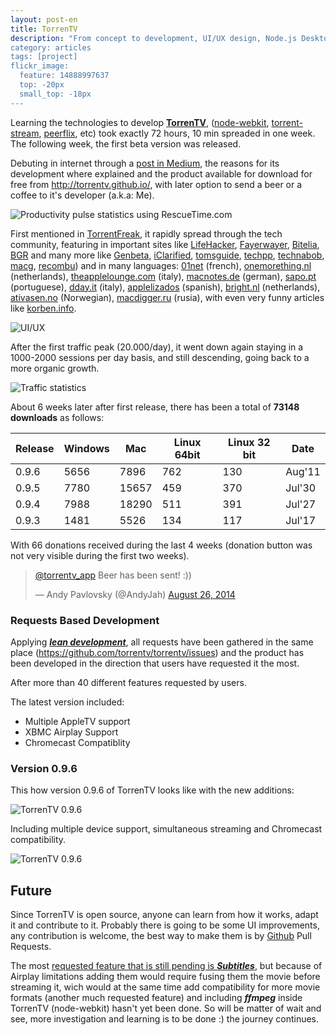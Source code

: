 ```yaml
---
layout: post-en
title: TorrenTV
description: "From concept to development, UI/UX design, Node.js Desktop App to stream an torrent/magnet to local streaming devices.”
category: articles
tags: [project]
flickr_image:
  feature: 14888997637 
  top: -20px
  small_top: -18px
---
```


Learning the technologies to develop **[TorrenTV](http://torrentv.github.io/)**, ([node-webkit](https://github.com/rogerwang/node-webkit), [torrent-stream](https://github.com/mafintosh/torrent-stream), [peerflix](https://www.npmjs.org/package/peerflix), etc) took exactly 72 hours, 10 min spreaded in one week. The following week, the first beta version was released.

Debuting in internet through a [post in Medium](https://medium.com/@torrentv_app/popcorn-time-for-your-tv-dccda0dffc53), the reasons for its development where explained and the product available for download for free from <http://torrentv.github.io/>, with later option to send a beer or a coffee to it's developer (a.k.a: Me).

![Productivity pulse statistics using RescueTime.com](https://pbs.twimg.com/media/BshbPyACAAA-sS-.png:large)

First mentioned in [TorrentFreak](http://torrentfreak.com/torrentv-instantly-streams-movie-torrents-to-apple-tv-140727/), it rapidly spread through the tech community, featuring in important sites like [LifeHacker](http://lifehacker.com/torrentv-streams-torrents-to-your-appletv-while-they-do-1615725126), [Fayerwayer](http://www.fayerwayer.com/2014/07/torrentv-te-permite-hacer-streaming-de-tus-torrents-a-un-apple-tv/), [Bitelia](http://bitelia.com/2014/07/torrentv), [BGR](http://bgr.com/2014/07/28/apple-tv-torrent-streaming-torrentv/) and many more like [Genbeta](http://www.genbeta.com/multimedia/torrentv-streaming-de-torrents-directamente-a-un-apple-tv), [iClarified](http://www.iclarified.com/42719/how-to-stream-movie-and-video-torrents-to-the-apple-tv-using-torrentv), [tomsguide](http://www.tomsguide.com/us/torrentv-streaming-apple-tv,news-19230.html), [techpp](http://techpp.com/2014/07/30/stream-torrents-directly-apple-tv-torrentv-cross-platform-app/), [technabob](http://technabob.com/blog/2014/07/28/torrentv-streams-torrents-apple-tv-roku/), [macg](http://www.macg.co/logiciels/2014/07/torrentv-les-torrents-sur-lapple-tv-sans-les-telecharger-83460), [recombu](http://recombu.com/digital/news/how-to-stream-torrents-on-apple-tv-download-torrentv)) and in many languages: [01net](http://www.01net.com/editorial/624446/torrentv-la-petite-appli-qui-streame-des-films-pirates-sur-une-tele/) (french), [onemorething.nl](http://www.onemorething.nl/2014/07/torrentv-streamt-torrents-direct-naar-apple-tv/) (netherlands), [theapplelounge.com](http://www.theapplelounge.com/apple-tv/torrentv-vi-fa-vedere-i-torrent-in-streaming-apple-tv/) (italy), [macnotes.de](http://www.macnotes.de/2014/07/27/torrentv-apple-tv-videostreaming-pc-mac-linux/) (german), [sapo.pt](http://pplware.sapo.pt/apple/torrenttv-filmes-directos-dos-torrents-para-a-apple-tv/) (portuguese), [dday.it](http://www.dday.it/redazione/13883/con-torrenttv-i-torrent-si-vedono-in-streaming-su-apple-tv) (italy), [applelizados](http://applelizados.com/disfruta-pelis-grande-apple-tv-torrent-tv-98999) (spanish), [bright.nl](http://bright.nl/deze-software-streamt-torrents-direct-naar-apple-tv) (netherlands), [ativasen.no](http://www.itavisen.no/nyheter/se-hva-piratene-gj%C3%B8r-med-apple-tv-n%C3%A5-252569) (Norwegian), [macdigger.ru](http://www.macdigger.ru/macall/macsoft/torrentv-translyaciya-torrentov-na-apple-tv-bez-ozhidaniya-zagruzki.html) (rusia), with even very funny articles like [korben.info](http://korben.info/torrenttv-lisez-vos-fichiers-en-streaming-directement-television.html).

![UI/UX](https://d262ilb51hltx0.cloudfront.net/max/1003/1*TH7W7SwAzb0lECmJvU1ClQ.png)

After the first traffic peak (20.000/day), it went down again staying in a 1000-2000 sessions per day basis, and still descending, going back to a more organic growth.

![Traffic statistics](https://i.cloudup.com/rovA-uTkk4.png)

About 6 weeks later after first release, there has been a total of **73148 downloads**  as follows:

| Release | Windows | Mac   | Linux 64bit | Linux 32 bit | Date   |
|---------|---------|-------|-------------|--------------|--------|
| 0.9.6   | 5656    | 7896	 |        762  |       130    | Aug'11 |
| 0.9.5   | 7780    | 15657 |  	459        |      370     | Jul'30 |
| 0.9.4   | 7988    | 18290 |    511      | 391          | Jul'27 |
| 0.9.3   | 1481    | 5526  | 134         | 117          | Jul'17 | 

With 66 donations received during the last 4 weeks (donation button was not very visible during the first two weeks).

<blockquote class="twitter-tweet" lang="es"><p><a href="https://twitter.com/torrentv_app">@torrentv_app</a> Beer has been sent! :))</p>&mdash; Andy Pavlovsky (@AndyJah) <a href="https://twitter.com/AndyJah/statuses/504211071150739456">August 26, 2014</a></blockquote>



### Requests Based Development

Applying [***lean development***](http://theleanstartup.com/), all requests have been gathered in the same place (<https://github.com/torrentv/torrentv/issues>) and the product has been developed in the direction that users have requested it the most.

After more than 40 different features requested by users.

The latest version included:

- Multiple AppleTV support  
- XBMC Airplay Support  
- Chromecast Compatiblity  

### Version 0.9.6 

This how version 0.9.6 of TorrenTV looks like with the new additions:

![TorrenTV 0.9.6](https://i.cloudup.com/XQvA64qH6q.png)

Including multiple device support, simultaneous streaming and Chromecast compatibility.

![TorrenTV 0.9.6](https://i.cloudup.com/LRUrWE4JZy.png)

## Future

Since TorrenTV is open source, anyone can learn from how it works, adapt it and contribute to it. Probably there is going to be some UI improvements, any contribution is welcome, the best way to make them is by [Github](http://github.com/torrentv/) Pull Requests.

The most [requested feature that is still pending is ***Subtitles***](https://github.com/TorrenTV/TorrenTV/issues/14), but because of Airplay limitations adding them would require fusing them the movie before streaming it, wich would at the same time add compatibility for more movie formats (another much requested feature) and including ***ffmpeg*** inside TorrenTV (node-webkit) hasn't yet been done. So will be matter of wait and see, more investigation and learning is to be done :) the journey continues.

